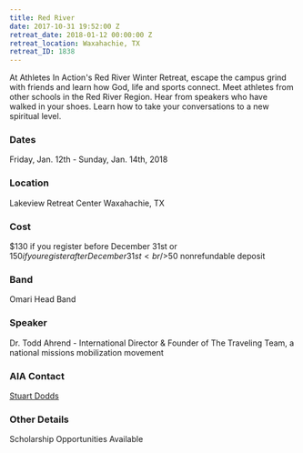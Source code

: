 ```yaml
---
title: Red River
date: 2017-10-31 19:52:00 Z
retreat_date: 2018-01-12 00:00:00 Z
retreat_location: Waxahachie, TX
retreat_ID: 1838
---
```


At Athletes In Action's Red River Winter Retreat, escape the campus grind with friends and learn how God, life and sports connect. Meet athletes from other schools in the Red River Region. Hear from speakers who have walked in your shoes. Learn how to take your conversations to a new spiritual level.

### Dates  
Friday, Jan. 12th -  Sunday, Jan. 14th, 2018

### Location  
Lakeview Retreat Center Waxahachie, TX

### Cost  
$130 if you register before December 31st or $150 if you register after December 31st 
<br />$50 nonrefundable deposit

### Band
Omari Head Band

### Speaker  
Dr. Todd Ahrend - International Director & Founder of The Traveling Team, a national missions mobilization movement

### AIA Contact  
[Stuart Dodds](mailto:stuart.dodds@athletesinaction.org)

### Other Details 
Scholarship Opportunities Available 